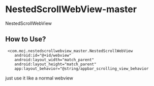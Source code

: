 # NestedScrollWebView-master
NestedScrollWebView
## How to Use?
     <com.moj.nestedscrollwebview_master.NestedScrollWebView
        android:id="@+id/webview"
        android:layout_width="match_parent"
        android:layout_height="match_parent"
        app:layout_behavior="@string/appbar_scrolling_view_behavior
        
just use it like a normal webview
